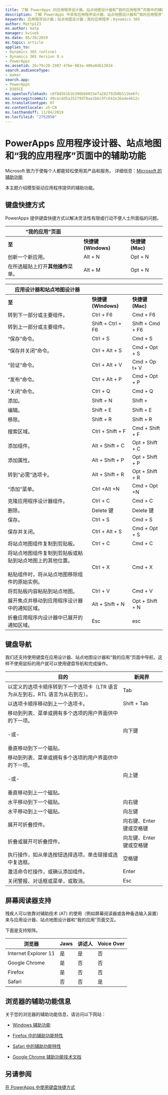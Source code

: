 ```yaml
---
title: 了解 PowerApps 的应用程序设计器、站点地图设计器和“我的应用程序”页面中的辅助功能 | MicrosoftDocs
description: 了解 PowerApps 中具有应用程序设计器、站点地图设计器和“我的应用程序”页面的模型驱动应用程序中的辅助功能
keywords: 应用程序设计器；站点地图设计器；我的应用程序；Dynamics 365
author: Mattp123
ms.author: matp
manager: kvivek
ms.date: 05/20/2019
ms.topic: article
applies_to:
- Dynamics 365 (online)
- Dynamics 365 Version 9.x
- PowerApps
ms.assetid: 26c79c20-2987-476e-983a-406e0db13034
search.audienceType:
- maker
search.app:
- PowerApps
- D365CE
ms.openlocfilehash: c0f845b1b1b390bb6033efa282792b0b5116e6fc
ms.sourcegitcommit: d9cecdd5a35279d78aa1b6c9fc642e36a4e4612c
ms.translationtype: HT
ms.contentlocale: zh-CN
ms.lasthandoff: 11/04/2019
ms.locfileid: "2752050"
---
```

# <a name="accessibility-in-powerapps-app-designer-site-map-designer-and-my-apps-page"></a>PowerApps 应用程序设计器、站点地图和“我的应用程序”页面中的辅助功能

Microsoft 致力于使每个人都能轻松使用其产品和服务。 详细信息：[Microsoft 的辅助功能](https://www.microsoft.com/enable/default.aspx)  
 
本主题介绍模型驱动应用程序提供的辅助功能。  
  
## <a name="keyboard-shortcuts"></a>键盘快捷方式  
PowerApps 提供键盘快捷方式以解决灵活性有限或行动不便人士所面临的问题。  
  
|“我的应用”页面|||  
|------------------|-|-|  
|**至**|**快捷键 (Windows)**|**快捷键 (Mac)**|  
|创新一个新应用。|Alt + N|Opt + N|  
|在所选磁贴上打开**其他操作**菜单。|Alt + M|Opt + N|  


|应用设计器和站点地图设计器|||  
|----------------------------------------|-|-|  
|**至**|**快捷键 (Windows)**|**快捷键 (Mac)**|  
|转到下一部分或主要组件。|Ctrl + F6|Cmd + F6|  
|转到上一部分或主要组件。|Shift + Ctrl + F6|Shift + Cmd + F6|  
|“保存”命令。|Ctrl + S|Cmd + S|  
|“保存并关闭”命令。|Ctrl + Alt + S|Cmd + Opt + S|  
|“验证”命令。|Ctrl + Alt + V|Cmd + Op t+ V|  
|“发布”命令。|Ctrl + Alt + P|Cmd + Opt + P|  
|“关闭”命令。|Ctrl + Q|Cmd + Q|  
|添加。|Shift + N|Shift +|  
|编辑。|Shift + E|Shift + E|  
|移除。|Shift + R|Shift + R|
|搜索区域。|Ctrl + Shift + F|Cmd + Shift + F|  
|添加组件。|Alt + Shift + C|Opt + Shift + C|  
|添加属性。|Alt + Shift + P|Opt + Shift + P|  
|转到“必需”选项卡。|Alt + Shift + R|Opt + Shift + R|  
|“添加”菜单。|Ctrl +Alt +N|Cmd + Opt +N|  
|克隆应用程序设计器组件。|Ctrl + C|Cmd + C|  
|删除。|Delete 键|Delete 键|  
|保存。|Ctrl + S|Cmd + S|  
|保存并关闭。|Ctrl + Alt + S|Cmd + Opt + S|  
|将站点地图组件复制到剪贴板。|Ctrl + C|Cmd + C|  
|将站点地图组件复制到剪贴板或粘贴到站点地图上的其他位置。<br /><br /> 粘贴组件时，将从站点地图移除组件的原始实例。|Ctrl + X|Cmd + X|  
|将剪贴板内容粘贴到站点地图。|Ctrl + V|Cmd + V|  
|展开焦点并移动到应用程序设计器中的通知区域。|Alt + Shift + N|Opt + Shift + N|  
|折叠应用程序内设计器中已展开的通知区域。|Esc|esc|  
  
## <a name="keyboard-navigation"></a>键盘导航  
 我们还支持使用键盘在应用设计器、站点地图设计器和“我的应用”页面中导航，这样不使用鼠标的用户就可以使用键盘导航和完成操作。  
  
|目的|新闻界|  
|--------|-----------|  
|以定义的选项卡顺序转到下一个选项卡（LTR 语言为从左到右，RTL 语言为从右到左）。|Tab|  
|以选项卡顺序移动到上一个选项卡。|Shift + Tab|  
|移动到列表、菜单或拥有多个选项的用户界面供中的下一项。<br /><br /> -或-<br /><br /> 垂直移动到下一个磁贴。|向下键|  
|移动到列表、菜单或拥有多个选项的用户界面供中的下一项。<br /><br /> -或-<br /><br /> 垂直移动到上一个磁贴。|向上键|  
|水平移动到下一个磁贴。|向右键|  
|水平移动到上一个磁贴。|向左键|  
|展开可折叠控件。|向右键、Enter 键或空格键|  
|折叠或展开可折叠控件。|向左键、Enter 键或空格键|  
|执行操作，如从单选按钮选择选项，单击链接或选中复选框。|空格键|  
|激活命令栏操作，或确认添加组件。|Enter|  
|关闭警报、对话框或菜单，或取消。|Esc|  
  
## <a name="screen-reader-support"></a>屏幕阅读器支持  
 残疾人可以依靠对辅助技术 (AT) 的使用（例如屏幕阅读器或各种备选输入装置）来与应用设计器、站点地图设计器和“我的应用”页面交互。  
  
 下面是支持矩阵。  
  
|浏览器|Jaws|讲述人|Voice Over|  
|-------------|----------|--------------|----------------|  
|Internet Explorer 11 |是|是|否|  
|Google Chrome |是|否|否|  
| Firefox |是|否|否|  
|Safari|否|否|是|  
  
## <a name="accessibility-info-for-browsers"></a>浏览器的辅助功能信息  
 关于您的浏览器的辅助功能信息，请访问以下网站：  
  
  
-   [Windows 辅助功能](https://www.microsoft.com/enable/products/ie9/default.aspx)  
  
-   [Firefox 中的辅助功能特性](https://support.mozilla.org/kb/accessibility-features-firefox-make-firefox-and-we?redirectlocale=en-US&redirectslug=accessibility)  
  
-   [ Safari 中的辅助功能特性](https://www.apple.com/accessibility/)  
  
-   [Google Chrome 辅助功能技术文档](https://sites.google.com/a/chromium.org/dev/developers/design-documents/accessibility)

## <a name="see-also"></a>另请参阅

[在 PowerApps 中使用键盘快捷方式](/powerapps/user/keyboard-shortcuts)
